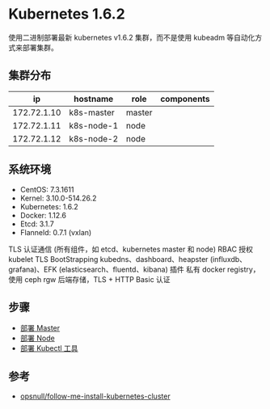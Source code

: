 # Kubernetes 1.6.2

使用二进制部署最新 kubernetes v1.6.2 集群，而不是使用 kubeadm 等自动化方式来部署集群。


## 集群分布

ip          | hostname   | role   | components |
----------- | ---------- | ------ | ---------- |
172.72.1.10 | k8s-master | master | 
172.72.1.11 | k8s-node-1 | node   |
172.72.1.12 | k8s-node-2 | node   |


## 系统环境

  * CentOS: 7.3.1611
  * Kernel: 3.10.0-514.26.2
  * Kubernetes: 1.6.2
  * Docker: 1.12.6
  * Etcd: 3.1.7
  * Flanneld: 0.7.1 (vxlan)

TLS 认证通信 (所有组件，如 etcd、kubernetes master 和 node)
RBAC 授权
kubelet TLS BootStrapping
kubedns、dashboard、heapster (influxdb、grafana)、EFK (elasticsearch、fluentd、kibana) 插件
私有 docker registry，使用 ceph rgw 后端存储，TLS + HTTP Basic 认证


## 步骤

  * [部署 Master](./k8s-deploy-master.md)
  * [部署 Node](./k8s-deploy-node.md)
  * [部署 Kubectl 工具](./k8s-deploy-kubectl.md)


## 参考

  * [opsnull/follow-me-install-kubernetes-cluster](https://github.com/opsnull/follow-me-install-kubernetes-cluster)